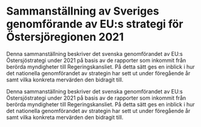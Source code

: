 # Sammanställning av Sveriges genomförande av EU:s strategi för Östersjöregionen 2021

Denna sammanställning beskriver det svenska genomförandet av EU:s Östersjöstrategi under 2021 på basis av de rapporter som inkommit från berörda myndigheter till Regeringskansliet. På detta sätt ges en inblick i hur det nationella genomförandet av strategin har sett ut under föregående år samt vilka konkreta mervärden den bidragit till.

Denna sammanställning beskriver det svenska genomförandet av EU:s Östersjöstrategi under 2021 på basis av de rapporter som inkommit från berörda myndigheter till Regeringskansliet. På detta sätt ges en inblick i hur det nationella genomförandet av strategin har sett ut under föregående år samt vilka konkreta mervärden den bidragit till.
